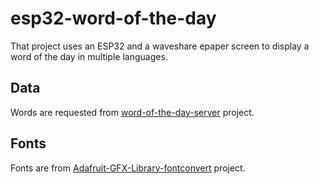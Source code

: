 # esp32-word-of-the-day

That project uses an ESP32 and a waveshare epaper screen to display a word of the day in multiple languages.

## Data

Words are requested from [word-of-the-day-server](https://github.com/paulgreg/word-of-the-day-server) project.

## Fonts

Fonts are from [Adafruit-GFX-Library-fontconvert](https://github.com/paulgreg/Adafruit-GFX-Library-fontconvert) project.
